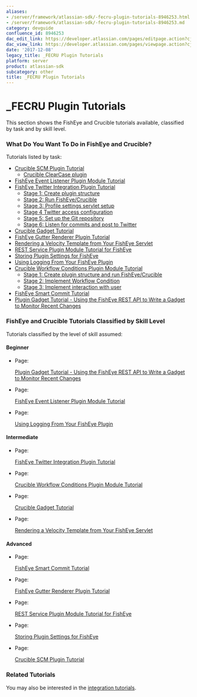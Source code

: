 ```yaml
---
aliases:
- /server/framework/atlassian-sdk/-fecru-plugin-tutorials-8946253.html
- /server/framework/atlassian-sdk/-fecru-plugin-tutorials-8946253.md
category: devguide
confluence_id: 8946253
dac_edit_link: https://developer.atlassian.com/pages/editpage.action?cjm=wozere&pageId=8946253
dac_view_link: https://developer.atlassian.com/pages/viewpage.action?cjm=wozere&pageId=8946253
date: '2017-12-08'
legacy_title: _FECRU Plugin Tutorials
platform: server
product: atlassian-sdk
subcategory: other
title: _FECRU Plugin Tutorials
---
```

# \_FECRU Plugin Tutorials

This section shows the FishEye and Crucible tutorials available, classified by task and by skill level.

### What Do You Want To Do in FishEye and Crucible?

Tutorials listed by task:

-   [Crucible SCM Plugin Tutorial](https://developer.atlassian.com/display/FECRUDEV/Crucible+SCM+Plugin+Tutorial)
    -   [Crucible ClearCase plugin](https://developer.atlassian.com/display/FECRUDEV/Crucible+ClearCase+plugin)
-   [FishEye Event Listener Plugin Module Tutorial](https://developer.atlassian.com/display/FECRUDEV/FishEye+Event+Listener+Plugin+Module+Tutorial)
-   [FishEye Twitter Integration Plugin Tutorial](https://developer.atlassian.com/display/FECRUDEV/FishEye+Twitter+Integration+Plugin+Tutorial)
    -   [Stage 1: Create plugin structure](https://developer.atlassian.com/display/FECRUDEV/Stage+1%3A+Create+plugin+structure)
    -   [Stage 2: Run FishEye/Crucible](https://developer.atlassian.com/pages/viewpage.action?pageId=37225303)
    -   [Stage 3: Profile settings servlet setup](https://developer.atlassian.com/display/FECRUDEV/Stage+3%3A+Profile+settings+servlet+setup)
    -   [Stage 4 Twitter access configuration](https://developer.atlassian.com/display/FECRUDEV/Stage+4+Twitter+access+configuration)
    -   [Stage 5: Set up the Git repository](https://developer.atlassian.com/display/FECRUDEV/Stage+5%3A+Set+up+the+Git+repository)
    -   [Stage 6: Listen for commits and post to Twitter](https://developer.atlassian.com/display/FECRUDEV/Stage+6%3A+Listen+for+commits+and+post+to+Twitter)
-   [Crucible Gadget Tutorial](https://developer.atlassian.com/display/FECRUDEV/Crucible+Gadget+Tutorial)
-   [FishEye Gutter Renderer Plugin Tutorial](https://developer.atlassian.com/display/FECRUDEV/FishEye+Gutter+Renderer+Plugin+Tutorial)
-   [Rendering a Velocity Template from Your FishEye Servlet](https://developer.atlassian.com/display/FECRUDEV/Rendering+a+Velocity+Template+from+Your+FishEye+Servlet)
-   [REST Service Plugin Module Tutorial for FishEye](https://developer.atlassian.com/display/FECRUDEV/REST+Service+Plugin+Module+Tutorial+for+FishEye)
-   [Storing Plugin Settings for FishEye](https://developer.atlassian.com/display/FECRUDEV/Storing+Plugin+Settings+for+FishEye)
-   [Using Logging From Your FishEye Plugin](https://developer.atlassian.com/display/FECRUDEV/Using+Logging+From+Your+FishEye+Plugin)
-   [Crucible Workflow Conditions Plugin Module Tutorial](https://developer.atlassian.com/display/FECRUDEV/Crucible+Workflow+Conditions+Plugin+Module+Tutorial)
    -   [Stage 1: Create plugin structure and run FishEye/Crucible](https://developer.atlassian.com/pages/viewpage.action?pageId=43287858)
    -   [Stage 2: Implement Workflow Condition](https://developer.atlassian.com/display/FECRUDEV/Stage+2%3A+Implement+Workflow+Condition)
    -   [Stage 3: Implement interaction with user](https://developer.atlassian.com/display/FECRUDEV/Stage+3%3A+Implement+interaction+with+user)
-   [FishEye Smart Commit Tutorial](https://developer.atlassian.com/display/FECRUDEV/FishEye+Smart+Commit+Tutorial)
-   [Plugin Gadget Tutorial - Using the FishEye REST API to Write a Gadget to Monitor Recent Changes](https://developer.atlassian.com/display/FECRUDEV/Plugin+Gadget+Tutorial+-+Using+the+FishEye+REST+API+to+Write+a+Gadget+to+Monitor+Recent+Changes)

### FishEye and Crucible Tutorials Classified by Skill Level

Tutorials classified by the level of skill assumed:

#### Beginner

-   Page:

    [Plugin Gadget Tutorial - Using the FishEye REST API to Write a Gadget to Monitor Recent Changes](https://developer.atlassian.com/display/FECRUDEV/Plugin+Gadget+Tutorial+-+Using+the+FishEye+REST+API+to+Write+a+Gadget+to+Monitor+Recent+Changes)

-   Page:

    [FishEye Event Listener Plugin Module Tutorial](https://developer.atlassian.com/display/FECRUDEV/FishEye+Event+Listener+Plugin+Module+Tutorial)

-   Page:

    [Using Logging From Your FishEye Plugin](https://developer.atlassian.com/display/FECRUDEV/Using+Logging+From+Your+FishEye+Plugin)

#### Intermediate

-   Page:

    [FishEye Twitter Integration Plugin Tutorial](https://developer.atlassian.com/display/FECRUDEV/FishEye+Twitter+Integration+Plugin+Tutorial)

-   Page:

    [Crucible Workflow Conditions Plugin Module Tutorial](https://developer.atlassian.com/display/FECRUDEV/Crucible+Workflow+Conditions+Plugin+Module+Tutorial)

-   Page:

    [Crucible Gadget Tutorial](https://developer.atlassian.com/display/FECRUDEV/Crucible+Gadget+Tutorial)

-   Page:

    [Rendering a Velocity Template from Your FishEye Servlet](https://developer.atlassian.com/display/FECRUDEV/Rendering+a+Velocity+Template+from+Your+FishEye+Servlet)

#### Advanced

-   Page:

    [FishEye Smart Commit Tutorial](https://developer.atlassian.com/display/FECRUDEV/FishEye+Smart+Commit+Tutorial)

-   Page:

    [FishEye Gutter Renderer Plugin Tutorial](https://developer.atlassian.com/display/FECRUDEV/FishEye+Gutter+Renderer+Plugin+Tutorial)

-   Page:

    [REST Service Plugin Module Tutorial for FishEye](https://developer.atlassian.com/display/FECRUDEV/REST+Service+Plugin+Module+Tutorial+for+FishEye)

-   Page:

    [Storing Plugin Settings for FishEye](https://developer.atlassian.com/display/FECRUDEV/Storing+Plugin+Settings+for+FishEye)

-   Page:

    [Crucible SCM Plugin Tutorial](https://developer.atlassian.com/display/FECRUDEV/Crucible+SCM+Plugin+Tutorial)

### Related Tutorials

You may also be interested in the [integration tutorials](https://developer.atlassian.com/display/FECRUDEV/Integration+Tutorials).
